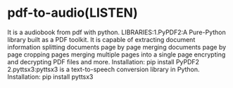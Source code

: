 # pdf-to-audio(LISTEN)
It is a audiobook from pdf with python.
LIBRARIES:1.PyPDF2:A Pure-Python library built as a PDF toolkit. It is capable of extracting document information splitting documents page by page merging documents page by page cropping pages merging multiple pages into a single page encrypting and decrypting PDF files and more.
Installation:
pip install PyPDF2
2.pyttsx3:pyttsx3 is a text-to-speech conversion library in Python.
Installation:
pip install pyttsx3

